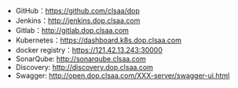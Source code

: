 * GitHub：https://github.com/clsaa/dop
* Jenkins：http://jenkins.dop.clsaa.com
* Gitlab：http://gitlab.dop.clsaa.com
* Kubernetes：https://dashboard.k8s.dop.clsaa.com
* docker registry：https://121.42.13.243:30000
* SonarQube: http://sonarqube.clsaa.com
* Discovery: http://discovery.dop.clsaa.com
* Swagger: http://open.dop.clsaa.com/XXX-server/swagger-ui.html